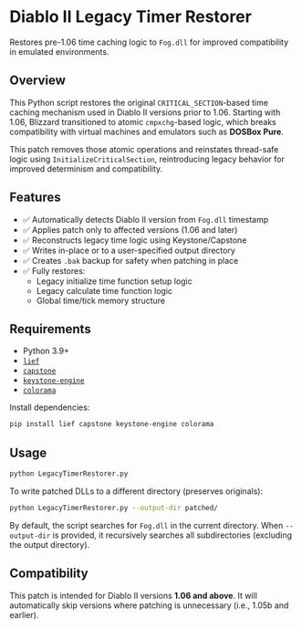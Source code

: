 # Diablo II Legacy Timer Restorer

Restores pre-1.06 time caching logic to `Fog.dll` for improved compatibility in emulated environments.

## Overview

This Python script restores the original `CRITICAL_SECTION`-based time caching mechanism used in Diablo II versions prior to 1.06. Starting with 1.06, Blizzard transitioned to atomic `cmpxchg`-based logic, which breaks compatibility with virtual machines and emulators such as **DOSBox Pure**.

This patch removes those atomic operations and reinstates thread-safe logic using `InitializeCriticalSection`, reintroducing legacy behavior for improved determinism and compatibility.

## Features

- ✅ Automatically detects Diablo II version from `Fog.dll` timestamp
- ✅ Applies patch only to affected versions (1.06 and later)
- ✅ Reconstructs legacy time logic using Keystone/Capstone
- ✅ Writes in-place or to a user-specified output directory
- ✅ Creates `.bak` backup for safety when patching in place
- ✅ Fully restores:
  - Legacy initialize time function setup logic
  - Legacy calculate time function logic
  - Global time/tick memory structure

## Requirements

- Python 3.9+
- [`lief`](https://github.com/lief-project/LIEF)
- [`capstone`](https://www.capstone-engine.org/)
- [`keystone-engine`](https://www.keystone-engine.org/)
- [`colorama`](https://pypi.org/project/colorama/)

Install dependencies:

```bash
pip install lief capstone keystone-engine colorama
```

## Usage

```bash
python LegacyTimerRestorer.py
```

To write patched DLLs to a different directory (preserves originals):

```bash
python LegacyTimerRestorer.py --output-dir patched/
```

By default, the script searches for `Fog.dll` in the current directory. When `--output-dir` is provided, it recursively searches all subdirectories (excluding the output directory).

## Compatibility

This patch is intended for Diablo II versions **1.06 and above**. It will automatically skip versions where patching is unnecessary (i.e., 1.05b and earlier).

